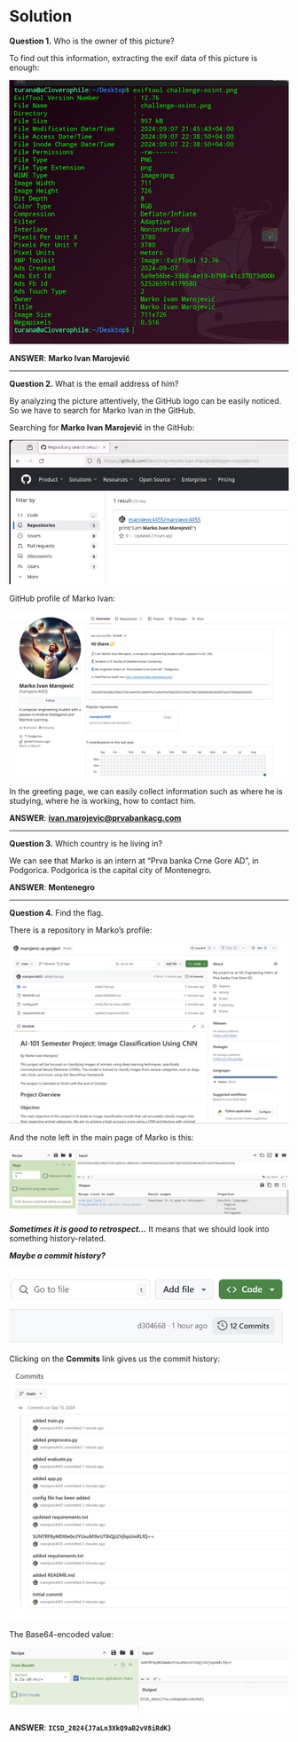 # Solution

**Question 1.** Who is the owner of this picture?

To find out this information, extracting the exif data of this picture is enough:

![alt text](images/figure-2.png)

**ANSWER**: **Marko Ivan Marojević** 

---

**Question 2.** What is the email address of him? 

By analyzing the picture attentively, the GitHub logo can be easily noticed. So we have to search for Marko Ivan in the GitHub. 

Searching for **Marko Ivan Marojević** in the GitHub:

![alt text](images/figure-3.png)

GitHub profile of Marko Ivan:

![alt text](images/figure-4.png)

In the greeting page, we can easily collect information such as where he is studying, where he is working, how to contact him. 

**ANSWER**: **ivan.marojevic@prvabankacg.com**

---

**Question 3.** Which country is he living in? 

We can see that Marko is an intern at “Prva banka Crne Gore AD”, in Podgorica. Podgorica is the capital city of Montenegro.

**ANSWER**: **Montenegro**

---

**Question 4.** Find the flag. 

There is a repository in Marko’s profile:

![alt text](images/figure-5.png)

And the note left in the main page of Marko is this:

![alt text](images/figure-6.png)

***Sometimes it is good to retrospect…*** It means that we should look into something history-related. 

***Maybe a commit history?***

![alt text](images/figure-7.png)

Clicking on the **Commits** link gives us the commit history:

![alt text](images/figure-8.png)

The Base64-encoded value:

![alt text](images/figure-9.png)

**ANSWER**: **`ICSD_2024{J7aLn3XkQ9aB2vV8iRdK}`**

